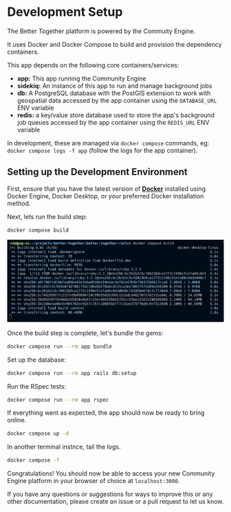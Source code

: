 
# Development Setup

The Better Together platform is powered by the Commuity Engine.

It uses Docker and Docker Compose to build and provision the dependency containers.

This app depends on the following core containers/services:

- **app:** This app running the Community Engine
- **sidekiq:** An instance of this app to run and manage background jobs
- **db:** A PostgreSQL database with the PostGIS extension to work with geospatial data accessed by the app container using the `DATABASE_URL` ENV variable
- **redis:** a key/value store database used to store the app's background job queues accessed by the app container using the `REDIS_URL` ENV variable

In development, these are managed via `docker compose` commands, eg: `docker compose logs -f app` (follow the logs for the app container).

## Setting up the Development Environment

First, ensure that you have the latest version of [**Docker**](https://docs.docker.com/guides/docker-overview/) installed using Docker Engine, Docker Desktop, or your preferred Docker installation method.

Next, lets run the build step:

```bash
docker compose build
```

![Running build command in the terminal](docker-compose-build.png)

Once the build step is complete, let's bundle the gems:

```bash
docker compose run --rm app bundle
```

Set up the database:

```bash
docker compose run --rm app rails db:setup
```

Run the RSpec tests:

```bash
docker compose run --rm app rspec
```

If everything went as expected, the app should now be ready to bring online.

```bash
docker compose up -d
```

In another terminal instnce, tail the logs.

```bash
docker compose -f
```

Congratulations! You should now be able to access your new Community Engine platform in your browser of choice at `localhost:3000`.

If you have any questions or suggestions for ways to improve this or any other documentation, please create an issue or a pull request to let us know.